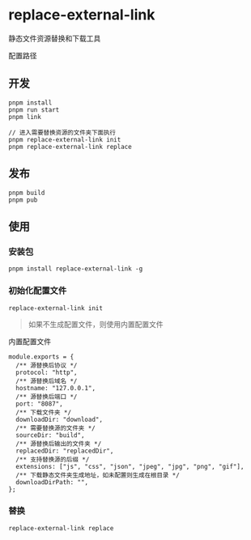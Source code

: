 # replace-external-link

静态文件资源替换和下载工具

配置路径

## 开发

```
pnpm install
pnpm run start
pnpm link

// 进入需要替换资源的文件夹下面执行
pnpm replace-external-link init
pnpm replace-external-link replace
```

## 发布

```
pnpm build
pnpm pub
```

## 使用

### 安装包

```
pnpm install replace-external-link -g
```

### 初始化配置文件

```
replace-external-link init
```

> 如果不生成配置文件，则使用内置配置文件

内置配置文件

```
module.exports = {
  /** 源替换后协议 */
  protocol: "http",
  /** 源替换后域名 */
  hostname: "127.0.0.1",
  /** 源替换后端口 */
  port: "8087",
  /** 下载文件夹 */
  downloadDir: "download",
  /** 需要替换源的文件夹 */
  sourceDir: "build",
  /** 源替换后输出的文件夹 */
  replacedDir: "replacedDir",
  /** 支持替换源的后缀 */
  extensions: ["js", "css", "json", "jpeg", "jpg", "png", "gif"],
  /** 下载静态文件夹生成地址，如未配置则生成在根目录 */
  downloadDirPath: "",
};
```

### 替换

```
replace-external-link replace
```

